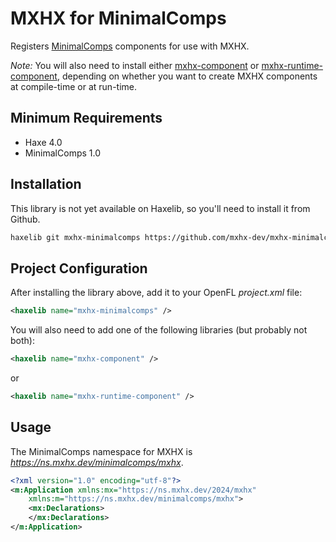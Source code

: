 # MXHX for MinimalComps

Registers [MinimalComps](https://lib.haxe.org/p/minimalcomps) components for use with MXHX.

_Note:_ You will also need to install either [mxhx-component](https://github.com/mxhx-dev/mxhx-component) or [mxhx-runtime-component](https://github.com/mxhx-dev/mxhx-runtime-component), depending on whether you want to create MXHX components at compile-time or at run-time.

## Minimum Requirements

- Haxe 4.0
- MinimalComps 1.0

## Installation

This library is not yet available on Haxelib, so you'll need to install it from Github.

```sh
haxelib git mxhx-minimalcomps https://github.com/mxhx-dev/mxhx-minimalcomps.git
```

## Project Configuration

After installing the library above, add it to your OpenFL _project.xml_ file:

```xml
<haxelib name="mxhx-minimalcomps" />
```

You will also need to add one of the following libraries (but probably not both):

```xml
<haxelib name="mxhx-component" />
```

or

```xml
<haxelib name="mxhx-runtime-component" />
```

## Usage

The MinimalComps namespace for MXHX is _https://ns.mxhx.dev/minimalcomps/mxhx_.

```xml
<?xml version="1.0" encoding="utf-8"?>
<m:Application xmlns:mx="https://ns.mxhx.dev/2024/mxhx"
	xmlns:m="https://ns.mxhx.dev/minimalcomps/mxhx">
	<mx:Declarations>
	</mx:Declarations>
</m:Application>
```
